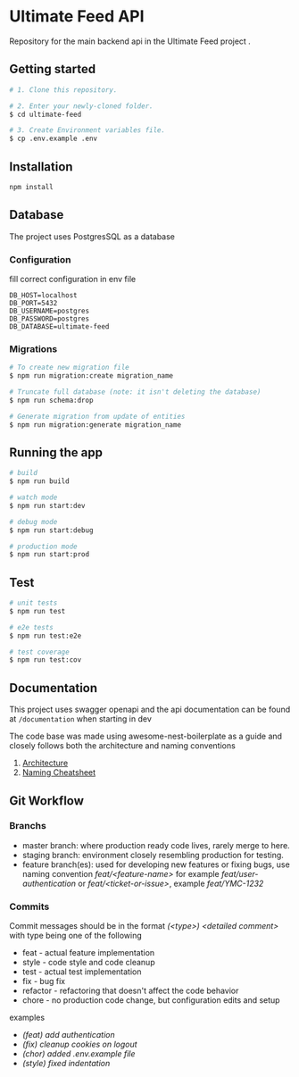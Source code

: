 # Ultimate Feed API

Repository for the main backend api in the Ultimate Feed project .

## Getting started

```bash
# 1. Clone this repository.

# 2. Enter your newly-cloned folder.
$ cd ultimate-feed

# 3. Create Environment variables file.
$ cp .env.example .env
```

## Installation

```bash
npm install
```

## Database

The project uses PostgresSQL as a database

### Configuration

fill correct configuration in env file

```env
DB_HOST=localhost
DB_PORT=5432
DB_USERNAME=postgres
DB_PASSWORD=postgres
DB_DATABASE=ultimate-feed
```

### Migrations

```bash
# To create new migration file
$ npm run migration:create migration_name

# Truncate full database (note: it isn't deleting the database)
$ npm run schema:drop

# Generate migration from update of entities
$ npm run migration:generate migration_name
```

## Running the app

```bash
# build
$ npm run build

# watch mode
$ npm run start:dev

# debug mode
$ npm run start:debug

# production mode
$ npm run start:prod
```

## Test

```bash
# unit tests
$ npm run test

# e2e tests
$ npm run test:e2e

# test coverage
$ npm run test:cov
```

## Documentation

This project uses swagger openapi and the api documentation can be found at `/documentation` when starting in dev

The code base was made using awesome-nest-boilerplate as a guide and closely follows both the architecture and naming conventions

1. [Architecture](https://narhakobyan.github.io/awesome-nest-boilerplate/docs/architecture.html)
2. [Naming Cheatsheet](https://narhakobyan.github.io/awesome-nest-boilerplate/docs/naming-cheatsheet.html)

## Git Workflow

### Branchs

-   master branch: where production ready code lives, rarely merge to here.
-   staging branch: environment closely resembling production for testing.
-   feature branch(es): used for developing new features or fixing bugs, use naming convention _feat/\<feature-name>_ for example _feat/user-authentication_ or _feat/\<ticket-or-issue>_, example _feat/YMC-1232_

### Commits

Commit messages should be in the format _(\<type>) \<detailed comment>_ with type being one of the following

-   feat - actual feature implementation
-   style - code style and code cleanup
-   test - actual test implementation
-   fix - bug fix
-   refactor - refactoring that doesn't affect the code behavior
-   chore - no production code change, but configuration edits and setup

examples

-   _(feat) add authentication_
-   _(fix) cleanup cookies on logout_
-   _(chor) added .env.example file_
-   _(style) fixed indentation_
